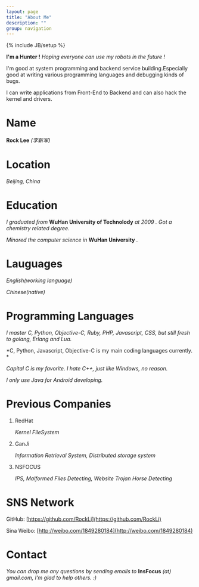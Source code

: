 ```yaml
---
layout: page
title: "About Me"
description: ""
group: navigation
---
```

{% include JB/setup %}

**I'm a Hunter !** *Hoping everyone can use my robots in the future !*

I'm good at system programming and backend service building.Especially good at writing various programming languages and debugging kinds of bugs.

I can write applications from Front-End to Backend and can also hack the kernel and drivers.

**Name**
===
**Rock Lee** *(李新军)*

**Location**
===
*Beijing, China*

**Education**
===
*I graduated from* **WuHan University of Technolody** *at 2009 .* *Got a chemistry related degree.*

*Minored the computer science in* **WuHan University** *.*

**Lauguages**
===
*English(working language)*

*Chinese(native)*

**Programming Languages**
===
*I master C, Python, Objective-C, Ruby, PHP, Javascript, CSS, but still fresh to golang, Erlang and Lua.*

*C, Python, Javascript, Objective-C is my main coding languages currently. *

*Capital C is my favorite. I hate C++, just like Windows, no reason.*

*I only use Java for Android developing.*

**Previous Companies**
===
1. RedHat

   *Kernel FileSystem*
   
2. GanJi 

   *Information Retrieval System, Distributed storage system*
   
3. NSFOCUS

   *IPS, Malformed Files Detecting, Website Trojan Horse Detecting*

**SNS Network**
===

GitHub: [https://github.com/RockLi](https://github.com/RockLi)

Sina Weibo: [http://weibo.com/1849280184](http://weibo.com/1849280184)

**Contact**
===
*You can drop me any questions by sending emails to* **InsFocus** *(at) gmail.com, I'm glad to help others. :)*



